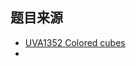 ## 题目来源

* [UVA1352 Colored cubes](https://uva.onlinejudge.org/index.php?option=com_onlinejudge&Itemid=8&page=show_problem&problem=4098)
* ​